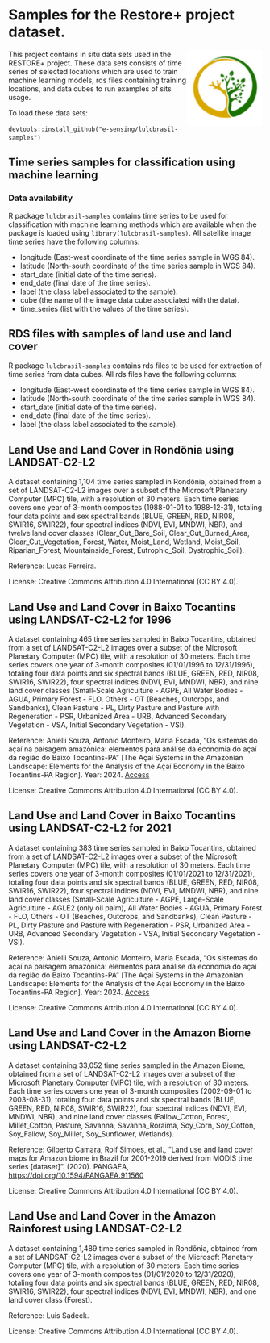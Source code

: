 Samples for the Restore+ project dataset.
================

<img src="./inst/extdata/sticker/restoreplus_sticker.png" alt="RESTORE+ icon" align="right" height="150" width="150"/>

This project contains in situ data sets used in the RESTORE+ project.
These data sets consists of time series of selected locations which are
used to train machine learning models, rds files containing training
locations, and data cubes to run examples of sits usage.

To load these data sets:

`devtools::install_github("e-sensing/lulcbrasil-samples")`

## Time series samples for classification using machine learning

### Data availability

R package `lulcbrasil-samples` contains time series to be used for
classification with machine learning methods which are available when
the package is loaded using `library(lulcbrasil-samples)`. All satellite
image time series have the following columns:

- longitude (East-west coordinate of the time series sample in WGS 84).
- latitude (North-south coordinate of the time series sample in WGS 84).
- start_date (initial date of the time series).
- end_date (final date of the time series).
- label (the class label associated to the sample).
- cube (the name of the image data cube associated with the data).
- time_series (list with the values of the time series).

## RDS files with samples of land use and land cover

R package `lulcbrasil-samples` contains rds files to be used for
extraction of time series from data cubes. All rds files have the
following columns:

- longitude (East-west coordinate of the time series sample in WGS 84).
- latitude (North-south coordinate of the time series sample in WGS 84).
- start_date (initial date of the time series).
- end_date (final date of the time series).
- label (the class label associated to the sample).

## Land Use and Land Cover in Rondônia using LANDSAT-C2-L2

A dataset containing 1,104 time series sampled in Rondônia, obtained
from a set of LANDSAT-C2-L2 images over a subset of the Microsoft
Planetary Computer (MPC) tile, with a resolution of 30 meters. Each time
series covers one year of 3-month composites (1988-01-01 to 1988-12-31),
totaling four data points and sex spectral bands (BLUE, GREEN, RED,
NIR08, SWIR16, SWIR22), four spectral indices (NDVI, EVI, MNDWI, NBR),
and twelve land cover classes (Clear_Cut_Bare_Soil,
Clear_Cut_Burned_Area, Clear_Cut_Vegetation, Forest, Water, Moist_Land,
Wetland, Moist_Soil, Riparian_Forest, Mountainside_Forest,
Eutrophic_Soil, Dystrophic_Soil).

Reference: Lucas Ferreira.

License: Creative Commons Attribution 4.0 International (CC BY 4.0).

## Land Use and Land Cover in Baixo Tocantins using LANDSAT-C2-L2 for 1996

A dataset containing 465 time series sampled in Baixo Tocantins,
obtained from a set of LANDSAT-C2-L2 images over a subset of the
Microsoft Planetary Computer (MPC) tile, with a resolution of 30 meters.
Each time series covers one year of 3-month composites (01/01/1996 to
12/31/1996), totaling four data points and six spectral bands (BLUE,
GREEN, RED, NIR08, SWIR16, SWIR22), four spectral indices (NDVI, EVI,
MNDWI, NBR), and nine land cover classes (Small-Scale Agriculture -
AGPE, All Water Bodies - AGUA, Primary Forest - FLO, Others - OT
(Beaches, Outcrops, and Sandbanks), Clean Pasture - PL, Dirty Pasture
and Pasture with Regeneration - PSR, Urbanized Area - URB, Advanced
Secondary Vegetation - VSA, Initial Secondary Vegetation - VSI).

Reference: Anielli Souza, Antonio Monteiro, Maria Escada, “Os sistemas
do açaí na paisagem amazônica: elementos para análise da economia do
açaí da região do Baixo Tocantins-PA” \[The Açaí Systems in the
Amazonian Landscape: Elements for the Analysis of the Açaí Economy in
the Baixo Tocantins-PA Region\]. Year: 2024.
[Access](http://mtc-m21d.sid.inpe.br/col/urlib.net/www/2021/06.04.03.40.25/doc/mirrorget.cgi?languagebutton=pt-BR&metadatarepository=sid.inpe.br/mtc-m21d/2024/09.03.22.32.35&index=0&serveraddress=mtc-m21d.sid.inpe.br+808&choice=full&lastupdate=2024:09.04.13.03.22+urlib.net/www/2021/06.04.03.40+pubtc@inpe.br+%7BD+%7B%7D%7D)

License: Creative Commons Attribution 4.0 International (CC BY 4.0).

## Land Use and Land Cover in Baixo Tocantins using LANDSAT-C2-L2 for 2021

A dataset containing 383 time series sampled in Baixo Tocantins,
obtained from a set of LANDSAT-C2-L2 images over a subset of the
Microsoft Planetary Computer (MPC) tile, with a resolution of 30 meters.
Each time series covers one year of 3-month composites (01/01/2021 to
12/31/2021), totaling four data points and six spectral bands (BLUE,
GREEN, RED, NIR08, SWIR16, SWIR22), four spectral indices (NDVI, EVI,
MNDWI, NBR), and nine land cover classes (Small-Scale Agriculture -
AGPE, Large-Scale Agriculture - AGLE2 (only oil palm), All Water
Bodies - AGUA, Primary Forest - FLO, Others - OT (Beaches, Outcrops, and
Sandbanks), Clean Pasture - PL, Dirty Pasture and Pasture with
Regeneration - PSR, Urbanized Area - URB, Advanced Secondary
Vegetation - VSA, Initial Secondary Vegetation - VSI).

Reference: Anielli Souza, Antonio Monteiro, Maria Escada, “Os sistemas
do açaí na paisagem amazônica: elementos para análise da economia do
açaí da região do Baixo Tocantins-PA” \[The Açaí Systems in the
Amazonian Landscape: Elements for the Analysis of the Açaí Economy in
the Baixo Tocantins-PA Region\]. Year: 2024.
[Access](http://mtc-m21d.sid.inpe.br/col/urlib.net/www/2021/06.04.03.40.25/doc/mirrorget.cgi?languagebutton=pt-BR&metadatarepository=sid.inpe.br/mtc-m21d/2024/09.03.22.32.35&index=0&serveraddress=mtc-m21d.sid.inpe.br+808&choice=full&lastupdate=2024:09.04.13.03.22+urlib.net/www/2021/06.04.03.40+pubtc@inpe.br+%7BD+%7B%7D%7D)

License: Creative Commons Attribution 4.0 International (CC BY 4.0).

## Land Use and Land Cover in the Amazon Biome using LANDSAT-C2-L2

A dataset containing 33,052 time series sampled in the Amazon Biome,
obtained from a set of LANDSAT-C2-L2 images over a subset of the
Microsoft Planetary Computer (MPC) tile, with a resolution of 30 meters.
Each time series covers one year of 3-month composites (2002-09-01 to
2003-08-31), totaling four data points and six spectral bands (BLUE,
GREEN, RED, NIR08, SWIR16, SWIR22), four spectral indices (NDVI, EVI,
MNDWI, NBR), and nine land cover classes (Fallow_Cotton, Forest,
Millet_Cotton, Pasture, Savanna, Savanna_Roraima, Soy_Corn, Soy_Cotton,
Soy_Fallow, Soy_Millet, Soy_Sunflower, Wetlands).

Reference: Gilberto Camara, Rolf Simoes, et al., “Land use and land
cover maps for Amazon biome in Brazil for 2001-2019 derived from MODIS
time series \[dataset\]”. (2020). PANGAEA,
<https://doi.org/10.1594/PANGAEA.911560>

License: Creative Commons Attribution 4.0 International (CC BY 4.0).

## Land Use and Land Cover in the Amazon Rainforest using LANDSAT-C2-L2

A dataset containing 1,489 time series sampled in Rondônia, obtained
from a set of LANDSAT-C2-L2 images over a subset of the Microsoft
Planetary Computer (MPC) tile, with a resolution of 30 meters. Each time
series covers one year of 3-month composites (01/01/2020 to 12/31/2020),
totaling four data points and six spectral bands (BLUE, GREEN, RED,
NIR08, SWIR16, SWIR22), four spectral indices (NDVI, EVI, MNDWI, NBR),
and one land cover class (Forest).

Reference: Luis Sadeck.

License: Creative Commons Attribution 4.0 International (CC BY 4.0).
